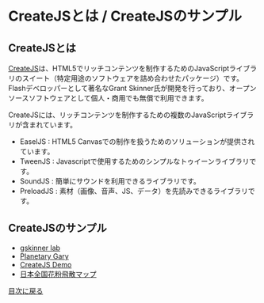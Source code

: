 # CreateJSとは / CreateJSのサンプル

## CreateJSとは

[CreateJS](http://www.createjs.com)は、HTML5でリッチコンテンツを制作するためのJavaScriptライブラリのスイート（特定用途のソフトウェアを詰め合わせたパッケージ）です。Flashデベロッパーとして著名なGrant Skinner氏が開発を行っており、オープンソースソフトウェアとして個人・商用でも無償で利用できます。

CreateJSには、リッチコンテンツを制作するための複数のJavaScriptライブラリが含まれています。

- EaselJS	: HTML5 Canvasでの制作を扱うためのソリューションが提供されています。
- TweenJS	: Javascriptで使用するためのシンプルなトゥイーンライブラリです。
- SoundJS	: 簡単にサウンドを利用できるライブラリです。
- PreloadJS	: 素材（画像、音声、JS、データ）を先読みできるライブラリです。

## CreateJSのサンプル

- [gskinner lab](http://lab.gskinner.com)
- [Planetary Gary](http://sandbox.createjs.com/PlanetaryGary/)
- [CreateJS Demo](http://www.createjs.com/#demos)
- [日本全国花粉飛散マップ](http://ics-web.jp/projects/pollenmap/)

[目次に戻る](../ReadMe.md)
